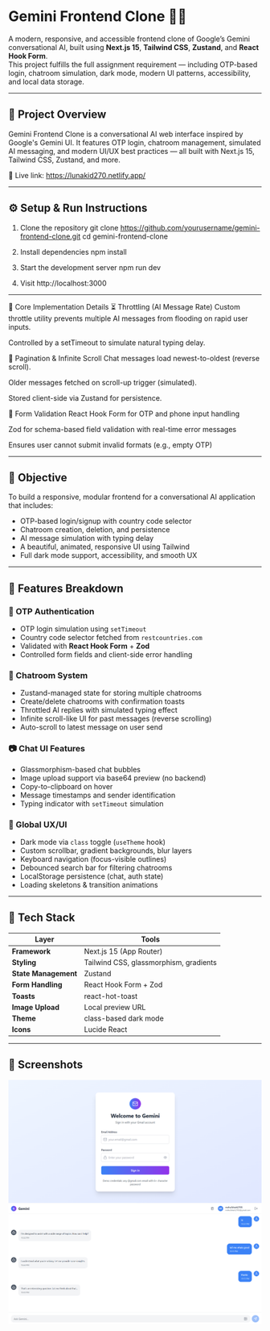 # Gemini Frontend Clone 💬✨

A modern, responsive, and accessible frontend clone of Google’s Gemini conversational AI, built using **Next.js 15**, **Tailwind CSS**, **Zustand**, and **React Hook Form**.  
This project fulfills the full assignment requirement — including OTP-based login, chatroom simulation, dark mode, modern UI patterns, accessibility, and local data storage.

---

## 📘 Project Overview

Gemini Frontend Clone is a conversational AI web interface inspired by Google's Gemini UI. It features OTP login, chatroom management, simulated AI messaging, and modern UI/UX best practices — all built with Next.js 15, Tailwind CSS, Zustand, and more.

🔗 Live link: https://lunakid270.netlify.app/

---

## ⚙️ Setup & Run Instructions

1. Clone the repository
git clone https://github.com/yourusername/gemini-frontend-clone.git
cd gemini-frontend-clone

2. Install dependencies
npm install

3. Start the development server
npm run dev

4. Visit
http://localhost:3000

---

🧠 Core Implementation Details
⏳ Throttling (AI Message Rate)
Custom throttle utility prevents multiple AI messages from flooding on rapid user inputs.

Controlled by a setTimeout to simulate natural typing delay.

🔁 Pagination & Infinite Scroll
Chat messages load newest-to-oldest (reverse scroll).

Older messages fetched on scroll-up trigger (simulated).

Stored client-side via Zustand for persistence.

🧩 Form Validation
React Hook Form for OTP and phone input handling

Zod for schema-based field validation with real-time error messages

Ensures user cannot submit invalid formats (e.g., empty OTP)

---

## 📌 Objective

To build a responsive, modular frontend for a conversational AI application that includes:

- OTP-based login/signup with country code selector
- Chatroom creation, deletion, and persistence
- AI message simulation with typing delay
- A beautiful, animated, responsive UI using Tailwind
- Full dark mode support, accessibility, and smooth UX

---

## 🚀 Features Breakdown

### 🔐 OTP Authentication
- OTP login simulation using `setTimeout`
- Country code selector fetched from `restcountries.com`
- Validated with **React Hook Form** + **Zod**
- Controlled form fields and client-side error handling

### 💬 Chatroom System
- Zustand-managed state for storing multiple chatrooms
- Create/delete chatrooms with confirmation toasts
- Throttled AI replies with simulated typing effect
- Infinite scroll-like UI for past messages (reverse scrolling)
- Auto-scroll to latest message on user send

### 📷 Chat UI Features
- Glassmorphism-based chat bubbles
- Image upload support via base64 preview (no backend)
- Copy-to-clipboard on hover
- Message timestamps and sender identification
- Typing indicator with `setTimeout` simulation

### 🌙 Global UX/UI
- Dark mode via `class` toggle (`useTheme` hook)
- Custom scrollbar, gradient backgrounds, blur layers
- Keyboard navigation (focus-visible outlines)
- Debounced search bar for filtering chatrooms
- LocalStorage persistence (chat, auth state)
- Loading skeletons & transition animations

---

## 🧰 Tech Stack

| Layer | Tools |
|-------|-------|
| **Framework** | Next.js 15 (App Router) |
| **Styling** | Tailwind CSS, glassmorphism, gradients |
| **State Management** | Zustand |
| **Form Handling** | React Hook Form + Zod |
| **Toasts** | react-hot-toast |
| **Image Upload** | Local preview URL |
| **Theme** | class-based dark mode |
| **Icons** | Lucide React |

---

## 📸 Screenshots

![login](chat.png)
![login](signup.png)



